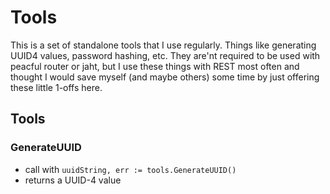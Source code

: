 # Tools

This is a set of standalone tools that I use regularly.
Things like generating UUID4 values, password hashing, etc.
They are'nt required to be used with peacful router or jaht, but I use these things with REST most often and thought I would save myself (and maybe others) some time by just offering these little 1-offs here.

## Tools

### GenerateUUID
  - call with ```uuidString, err := tools.GenerateUUID()```
  - returns a UUID-4 value
